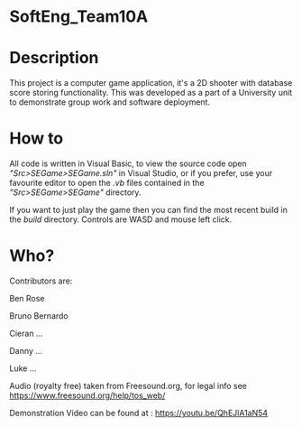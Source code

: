 # SoftEng_Team10A

# Description
This project is a computer game application, it's a 2D shooter with database score storing functionality.
This was developed as a part of a University unit to demonstrate group work and software deployment.

# How to
All code is written in Visual Basic, to view the source code open _"Src>SEGame>SEGame.sln"_ in Visual Studio, 
or if you prefer, use your favourite editor to open the *.vb* files contained in the _"Src>SEGame>SEGame"_ directory.

If you want to just play the game then you can find the most recent build in the *build* directory.
Controls are WASD and mouse left click.

# Who?
Contributors are:

Ben Rose

Bruno Bernardo

Cieran ...

Danny ...

Luke ...

Audio (royalty free) taken from Freesound.org, for legal info see https://www.freesound.org/help/tos_web/


Demonstration Video can be found at : https://youtu.be/QhEJlA1aN54
